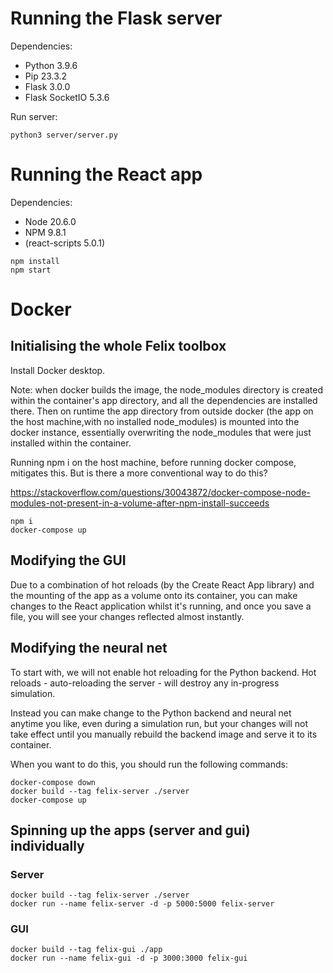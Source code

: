# Running the Flask server

Dependencies:

- Python 3.9.6
- Pip 23.3.2
- Flask 3.0.0
- Flask SocketIO 5.3.6

Run server:
  
`python3 server/server.py`

# Running the React app

Dependencies:

- Node 20.6.0
- NPM 9.8.1
- (react-scripts 5.0.1)

```
npm install
npm start
```

# Docker

## Initialising the whole Felix toolbox

Install Docker desktop.

Note: when docker builds the image, the node_modules directory is created within the container's app directory, and all the dependencies are installed there. Then on runtime the app directory from outside docker (the app on the host machine,with no installed node_modules) is mounted into the docker instance, essentially overwriting the node_modules that were just installed within the container.

Running npm i on the host machine, before running docker compose, mitigates this. But is there a more conventional way to do this?

https://stackoverflow.com/questions/30043872/docker-compose-node-modules-not-present-in-a-volume-after-npm-install-succeeds

```
npm i
docker-compose up
```

## Modifying the GUI

Due to a combination of hot reloads (by the Create React App library) and the mounting of the app as a volume onto its container, you can make changes to the React application whilst it's running, and once you save a file, you will see your changes reflected almost instantly.

## Modifying the neural net

To start with, we will not enable hot reloading for the Python backend. Hot reloads - auto-reloading the server - will destroy any in-progress simulation.

Instead you can make change to the Python backend and neural net anytime you like, even during a simulation run, but your changes will not take effect until you manually rebuild the backend image and serve it to its container.

When you want to do this, you should run the following commands:

```
docker-compose down
docker build --tag felix-server ./server
docker-compose up
```

## Spinning up the apps (server and gui) individually

### Server

```
docker build --tag felix-server ./server
docker run --name felix-server -d -p 5000:5000 felix-server
```

### GUI

```
docker build --tag felix-gui ./app
docker run --name felix-gui -d -p 3000:3000 felix-gui
```